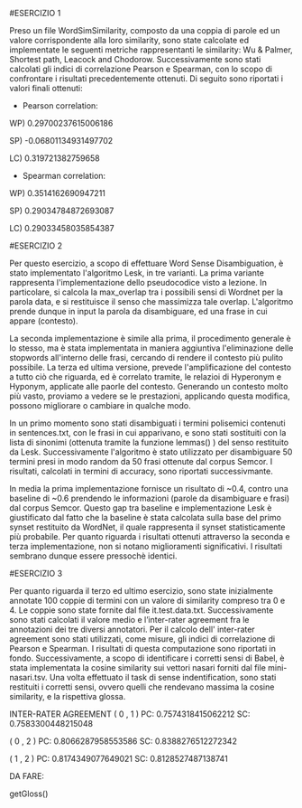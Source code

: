 #ESERCIZIO 1

Preso un file WordSimSimilarity, composto da una coppia di parole ed un valore corrispondente alla loro similarity, sono state calcolate ed implementate le seguenti metriche rappresentanti le similarity: Wu & Palmer, Shortest path, Leacock and Chodorow.
Successivamente sono stati calcolati gli indici di correlazione Pearson e Spearman, con lo scopo di confrontare i risultati precedentemente ottenuti.
Di seguito sono riportati i valori finali ottenuti:

- Pearson correlation:

WP) 0.29700237615006186

SP) -0.06801134931497702

LC) 0.319721382759658


- Spearman correlation:

WP) 0.3514162690947211

SP) 0.29034784872693087

LC) 0.29033458035854387



#ESERCIZIO 2

Per questo esercizio, a scopo di effettuare Word Sense Disambiguation, è stato implementato l'algoritmo Lesk, in tre varianti.
La prima variante rappresenta l'implementazione dello pseudocodice visto a lezione. In particolare, si calcola la max_overlap tra i possibili sensi di Wordnet per la parola data, e si restituisce il senso che massimizza tale overlap. L'algoritmo prende dunque in input la parola da disambiguare, ed una frase in cui appare (contesto).

La seconda implementazione è simile alla prima, il procedimento generale è lo stesso, ma è stata implementata in maniera aggiuntiva l'eliminazione delle stopwords all'interno delle frasi, cercando di rendere il contesto più pulito possibile.
La terza ed ultima versione, prevede l'amplificazione del contesto a tutto ciò che riguarda, ed è correlato tramite, le relazioi di Hyperonym e Hyponym, applicate alle paorle del contesto. Generando un contesto molto più vasto, proviamo a vedere se le prestazioni, applicando questa modifica, possono migliorare o cambiare in qualche modo.

In un primo momento sono stati disambiguati i termini polisemici contenuti in sentences.txt, con le frasi in cui apparivano, e sono stati sostituiti con la lista di sinonimi (ottenuta tramite la funzione lemmas() ) del senso restituito da Lesk.
Successivamente l'algoritmo è stato utilizzato per disambiguare 50 termini presi in modo random da 50 frasi ottenute dal corpus Semcor.
I risultati, calcolati in termini di accuracy, sono riportati successivmante.

In media la prima implementazione fornisce un risultato di ~0.4, contro una baseline di ~0.6 prendendo le informazioni (parole da disambiguare e frasi) dal corpus Semcor. Questo gap tra baseline e implementazione Lesk è giustificato dal fatto che la baseline è stata calcolata sulla base del primo synset restituito da WordNet, il quale rappresenta il synset statisticamente più probabile.
Per quanto riguarda i risultati ottenuti attraverso la seconda e terza implementazione, non si notano miglioramenti significativi. I risultati sembrano dunque essere pressochè identici.

#ESERCIZIO 3

Per quanto riguarda il terzo ed ultimo esercizio, sono state inizialmente annotate 100 coppie di termini con un valore di similarity compreso tra 0 e 4.
Le coppie sono state fornite dal file it.test.data.txt. Successivamente sono stati calcolati il valore medio e l’inter-rater agreement fra le annotazioni dei tre diversi annotatori. Per il calcolo dell' inter-rater agreement sono stati utilizzati, come misure, gli indici di correlazione di Pearson e Spearman.
I risultati di questa computazione sono riportati in fondo.
Successivamente, a scopo di identificare i corretti sensi di Babel, è stata implementata la cosine similarity sui vettori nasari forniti dal file mini-nasari.tsv. Una volta effettuato il task di sense indentification, sono stati restituiti i corretti sensi, ovvero quelli che rendevano massima la cosine similarity, e la rispettiva glossa.

INTER-RATER AGREEMENT
( 0 , 1 ) PC:  0.7574318415062212 SC:  0.7583300448215048 

( 0 , 2 ) PC:  0.8066287958553586 SC:  0.8388276512272342 

( 1 , 2 ) PC:  0.8174349077649021 SC:  0.8128527487138741 




DA FARE:

getGloss()
